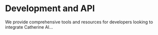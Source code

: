 # Development and API

We provide comprehensive tools and resources for developers looking to integrate Catherine AI...
